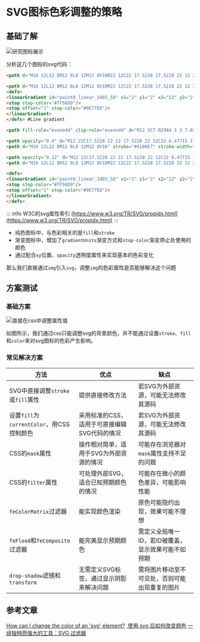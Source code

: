 # SVG图标色彩调整的策略

## 基础了解

![研究图标展示](/img/试验图标.png)

分析这几个图标的svg代码：

```html
<path d="M16 12L12 8M12 8L8 12M12 8V16M22 12C22 17.5228 17.5228 22 12 22C6.47715 22 2 17.5228 2 12C2 6.47715 6.47715 2 12 2C17.5228 2 22 6.47715 22 12Z" stroke="#4186E7" stroke-width="2" stroke-linecap="round" stroke-linejoin="round"/> #Line

<path d="M16 12L12 8M12 8L8 12M12 8V16M22 12C22 17.5228 17.5228 22 12 22C6.47715 22 2 17.5228 2 12C2 6.47715 6.47715 2 12 2C17.5228 2 22 6.47715 22 12Z" stroke="url(#paint0_linear_1403_58)" stroke-width="2" stroke-linecap="round" stroke-linejoin="round"/>
<defs>
<linearGradient id="paint0_linear_1403_58" x1="2" y1="2" x2="22" y2="2" gradientUnits="userSpaceOnUse">
<stop stop-color="#7F56D9"/>
<stop offset="1" stop-color="#9E77ED"/>
</linearGradient>
</defs> #Line gradient

<path fill-rule="evenodd" clip-rule="evenodd" d="M12 3C7.02944 3 3 7.02944 3 12C3 16.9706 7.02944 21 12 21C16.9706 21 21 16.9706 21 12C21 7.02944 16.9706 3 12 3ZM1 12C1 5.92487 5.92487 1 12 1C18.0751 1 23 5.92487 23 12C23 18.0751 18.0751 23 12 23C5.92487 23 1 18.0751 1 12ZM7.29289 11.2929L11.2929 7.29289C11.6834 6.90237 12.3166 6.90237 12.7071 7.29289L16.7071 11.2929C17.0976 11.6834 17.0976 12.3166 16.7071 12.7071C16.3166 13.0976 15.6834 13.0976 15.2929 12.7071L13 10.4142V16C13 16.5523 12.5523 17 12 17C11.4477 17 11 16.5523 11 16V10.4142L8.70711 12.7071C8.31658 13.0976 7.68342 13.0976 7.29289 12.7071C6.90237 12.3166 6.90237 11.6834 7.29289 11.2929Z" fill="#4186E7"/> #Flatten

<path opacity="0.4" d="M12 22C17.5228 22 22 17.5228 22 12C22 6.47715 17.5228 2 12 2C6.47715 2 2 6.47715 2 12C2 17.5228 6.47715 22 12 22Z" stroke="#4186E7" stroke-width="2" stroke-linecap="round" stroke-linejoin="round"/>
<path d="M16 12L12 8M12 8L8 12M12 8V16" stroke="#4186E7" stroke-width="2" stroke-linecap="round" stroke-linejoin="round"/> #Duocolor

<path opacity="0.12" d="M12 22C17.5228 22 22 17.5228 22 12C22 6.47715 17.5228 2 12 2C6.47715 2 2 6.47715 2 12C2 17.5228 6.47715 22 12 22Z" fill="#4186E7"/>
<path d="M16 12L12 8M12 8L8 12M12 8V16M22 12C22 17.5228 17.5228 22 12 22C6.47715 22 2 17.5228 2 12C2 6.47715 6.47715 2 12 2C17.5228 2 22 6.47715 22 12Z" stroke="#4186E7" stroke-width="2" stroke-linecap="round" stroke-linejoin="round"/> #Duotone
```

```html
<defs>
<linearGradient id="paint0_linear_1403_58" x1="2" y1="2" x2="22" y2="2" gradientUnits="userSpaceOnUse">
<stop stop-color="#7F56D9"/>
<stop offset="1" stop-color="#9E77ED"/>
</linearGradient>
</defs>
```
::: info W3C的svg属性索引
[https://www.w3.org/TR/SVG/propidx.html](https://www.w3.org/TR/SVG/propidx.html)
:::

- 纯色图标中，与色彩相关的是`fill`和`stroke`
- 渐变图标中，增加了`gradientUnits`渐变方式和`stop-color`渐变停止处使用的颜色
- 通过配合`xy`位置、`opacity`透明度属性来实现基本的色彩变化

那么我们直接通过`img`引入`svg`，调整`img`的色彩属性是否能够解决这个问题

## 方案测试

### 基础方案

![直接在css中调整属性值](/img/web/svg-img-1.png)

如图所示，我们通过css只能调整svg的背景颜色，并不能通过设置`stroke`、`fill`和`color`来对svg图标的色彩产生影响。

### 常见解决方案

| 方法 | 优点 | 缺点 |
| --- | --- | --- |
| SVG中直接调整`stroke`或`fill`属性 | 提供直接修改方法 | 若SVG为外部资源，可能无法修改其源码 |
| 设置`fill`为`currentColor`，用CSS控制颜色 | 采用标准的CSS，适用于可直接编辑SVG代码的情况 | 若SVG为外部资源，可能无法修改其源码 |
| CSS的`mask`属性 | 操作相对简单，适用于SVG为外部资源的情况 | 可能存在浏览器对`mask`属性支持不足的问题 |
| CSS的`filter`属性 | 可处理外部SVG，适合已知预期颜色的情况 | 可能存在微小的颜色差异，可能影响性能 |
| `feColorMatrix`过滤器 | 能实现颜色渲染 | 原色可能隐约出现，效果可能不理想 |
| `feFlood`和`feComposite`过滤器 | 能完美显示预期颜色 | 需定义全局唯一ID，若ID被覆盖，显示效果可能不如预期 |
| `drop-shadow`滤镜和`transform` | 无需定义SVG标签，通过显示阴影来解决问题 | 需将图片移动至不可见处，否则可能出现重复的图片 |

## 参考文章

[How can I change the color of an 'svg' element?](https://stackoverflow.com/questions/22252472/how-can-i-change-the-color-of-an-svg-element)
[<img> 使用 svg 后如何改变颜色](https://zongzi531.com/2020/12/16/img%E6%A0%87%E7%AD%BE%E4%BD%BF%E7%94%A8svg%E5%90%8E%E5%A6%82%E4%BD%95%E6%94%B9%E5%8F%98%E9%A2%9C%E8%89%B2/)
[一组独特而强大的工具：SVG 过滤器](https://morioh.com/p/91ef7c31fded)